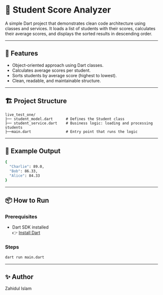 
# 📘 Student Score Analyzer

A simple Dart project that demonstrates clean code architecture using classes and services. It loads a list of students with their scores, calculates their average scores, and displays the sorted results in descending order.

---

## 🚀 Features

- Object-oriented approach using Dart classes.
- Calculates average scores per student.
- Sorts students by average score (highest to lowest).
- Clean, readable, and maintainable structure.

---

## 🏗️ Project Structure

```plaintext
live_test_one/
├── student_model.dart      # Defines the Student class
├── student_service.dart    # Business logic: loading and processing students
├──main.dart                # Entry point that runs the logic
```

---

## 🧠 Example Output

```bash
{
  "Charlie": 89.0,
  "Bob": 86.33,
  "Alice": 84.33
}
```

---

## 📦 How to Run

### Prerequisites

- Dart SDK installed  
  👉 [Install Dart](https://dart.dev/get-dart)

### Steps

```bash
dart run main.dart
```

---

## ✨ Author
Zahidul Islam